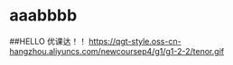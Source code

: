 # aaabbbb
##HELLO 优课达！！
https://qgt-style.oss-cn-hangzhou.aliyuncs.com/newcoursep4/g1/g1-2-2/tenor.gif
